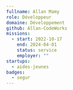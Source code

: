 ```yaml
---
fullname: Allan Mamy
role: Développeur
domaine: Développement
github: Allan-CodeWorks
missions:
  - start: 2022-10-17
    end: 2024-04-01
    status: service
    employer: ""
startups:
  - aides-jeunes
badges:
  - segur
---
```

